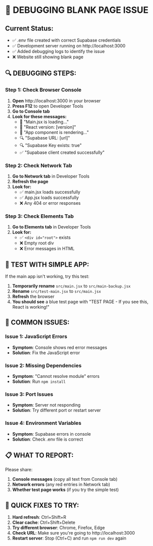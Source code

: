 # 🚨 DEBUGGING BLANK PAGE ISSUE

## Current Status:
- ✅ .env file created with correct Supabase credentials
- ✅ Development server running on http://localhost:3000
- ✅ Added debugging logs to identify the issue
- ❌ Website still showing blank page

## 🔍 DEBUGGING STEPS:

### Step 1: Check Browser Console
1. **Open** http://localhost:3000 in your browser
2. **Press F12** to open Developer Tools
3. **Go to Console tab**
4. **Look for these messages:**
   - 🎯 "Main.jsx is loading..."
   - 🎯 "React version: [version]"
   - 🚀 "App component is rendering..."
   - 🔍 "Supabase URL: [url]"
   - 🔍 "Supabase Key exists: true"
   - ✅ "Supabase client created successfully"

### Step 2: Check Network Tab
1. **Go to Network tab** in Developer Tools
2. **Refresh the page**
3. **Look for:**
   - ✅ main.jsx loads successfully
   - ✅ App.jsx loads successfully
   - ❌ Any 404 or error responses

### Step 3: Check Elements Tab
1. **Go to Elements tab** in Developer Tools
2. **Look for:**
   - ✅ `<div id="root">` exists
   - ❌ Empty root div
   - ❌ Error messages in HTML

## 🧪 TEST WITH SIMPLE APP:

If the main app isn't working, try this test:

1. **Temporarily rename** `src/main.jsx` to `src/main-backup.jsx`
2. **Rename** `src/test-main.jsx` to `src/main.jsx`
3. **Refresh** the browser
4. **You should see** a blue test page with "TEST PAGE - If you see this, React is working!"

## 🚨 COMMON ISSUES:

### Issue 1: JavaScript Errors
- **Symptom**: Console shows red error messages
- **Solution**: Fix the JavaScript error

### Issue 2: Missing Dependencies
- **Symptom**: "Cannot resolve module" errors
- **Solution**: Run `npm install`

### Issue 3: Port Issues
- **Symptom**: Server not responding
- **Solution**: Try different port or restart server

### Issue 4: Environment Variables
- **Symptom**: Supabase errors in console
- **Solution**: Check .env file is correct

## 📋 WHAT TO REPORT:

Please share:
1. **Console messages** (copy all text from Console tab)
2. **Network errors** (any red entries in Network tab)
3. **Whether test page works** (if you try the simple test)

## 🔧 QUICK FIXES TO TRY:

1. **Hard refresh**: Ctrl+Shift+R
2. **Clear cache**: Ctrl+Shift+Delete
3. **Try different browser**: Chrome, Firefox, Edge
4. **Check URL**: Make sure you're going to http://localhost:3000
5. **Restart server**: Stop (Ctrl+C) and run `npm run dev` again
